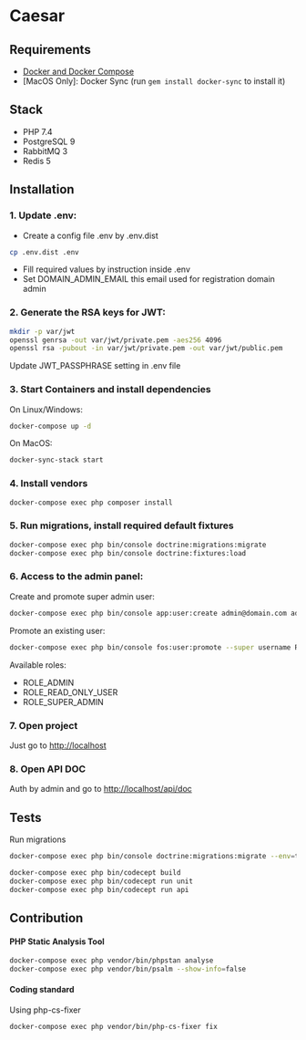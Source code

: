 Caesar
===========
## Requirements

* [Docker and Docker Compose](https://docs.docker.com/engine/installation)
* [MacOS Only]: Docker Sync (run `gem install docker-sync` to install it)

## Stack
* PHP 7.4
* PostgreSQL 9
* RabbitMQ 3
* Redis 5

## Installation

### 1. Update .env:
- Create a config file .env by .env.dist
```bash 
cp .env.dist .env
```
- Fill required values by instruction inside .env
- Set DOMAIN_ADMIN_EMAIL this email used for registration domain admin

### 2. Generate the RSA keys for JWT: 
```bash
mkdir -p var/jwt
openssl genrsa -out var/jwt/private.pem -aes256 4096
openssl rsa -pubout -in var/jwt/private.pem -out var/jwt/public.pem
```

Update JWT_PASSPHRASE setting in .env file

### 3. Start Containers and install dependencies 
On Linux/Windows:
```bash
docker-compose up -d
```
On MacOS:
```bash
docker-sync-stack start
```

### 4. Install vendors
```bash
docker-compose exec php composer install
```

### 5. Run migrations, install required default fixtures
```bash
docker-compose exec php bin/console doctrine:migrations:migrate
docker-compose exec php bin/console doctrine:fixtures:load
```

### 6. Access to the admin panel:
Create and promote super admin user: 
```bash
docker-compose exec php bin/console app:user:create admin@domain.com admin@domain.com password --super-admin
```

Promote an existing user: 
```bash
docker-compose exec php bin/console fos:user:promote --super username ROLE_ADMIN
```

Available roles: 
- ROLE_ADMIN
- ROLE_READ_ONLY_USER
- ROLE_SUPER_ADMIN

### 7. Open project
Just go to [http://localhost](http://localhost)

### 8. Open API DOC
Auth by admin and go to [http://localhost/api/doc](http://localhost/api/doc)

## Tests
Run migrations
```bash
docker-compose exec php bin/console doctrine:migrations:migrate --env=test
```

```bash
docker-compose exec php bin/codecept build
docker-compose exec php bin/codecept run unit
docker-compose exec php bin/codecept run api
```

## Contribution

#### PHP Static Analysis Tool

```bash
docker-compose exec php vendor/bin/phpstan analyse   
docker-compose exec php vendor/bin/psalm --show-info=false
``` 

#### Coding standard

Using php-cs-fixer

```bash
docker-compose exec php vendor/bin/php-cs-fixer fix 
```
